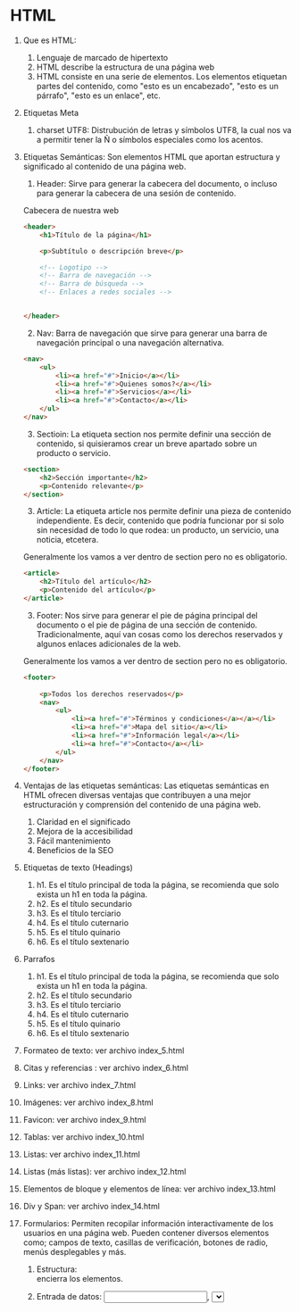 # HTML #

1. Que es HTML: 
    1. Lenguaje de marcado de hipertexto
    2. HTML describe la estructura de una página web
    3. HTML consiste en una serie de elementos. Los elementos etiquetan partes del contenido, como "esto es un encabezado", "esto es un párrafo", "esto es un enlace", etc.

2. Etiquetas Meta
    1. charset UTF8: Distrubución de letras y símbolos UTF8, la cual nos va a permitir tener la Ñ o símbolos especiales como los acentos.

3. Etiquetas Semánticas: Son elementos HTML que aportan estructura y significado al contenido de una página web.

    1. Header: Sirve para generar la cabecera del documento, o incluso para generar la cabecera de una sesión de contenido.

    Cabecera de nuestra web

    ```html
    <header>
        <h1>Título de la página</h1>

        <p>Subtítulo o descripción breve</p>

        <!-- Logotipo -->
        <!-- Barra de navegación -->
        <!-- Barra de búsqueda -->
        <!-- Enlaces a redes sociales -->        


    </header>    
    ```

    2. Nav: Barra de navegación que sirve para generar una barra de navegación principal o una navegación alternativa.

    ```html
    <nav>
        <ul>
            <li><a href="#">Inicio</a></li>
            <li><a href="#">Quienes somos?</a></li>
            <li><a href="#">Servicios</a></li>
            <li><a href="#">Contacto</a></li>     
        </ul>
    </nav>    
    ```

    3. Sectioin: La etiqueta section nos permite definir una sección de contenido, si quisieramos crear un breve apartado sobre un producto o servicio.

    ```html
    <section>
        <h2>Sección importante</h2>
        <p>Contenido relevante</p>            
    </section>    
    ```

    3. Article: La etiqueta article nos permite definir una pieza de contenido independiente. Es decir, contenido que podría funcionar por si solo sin necesidad de todo lo que rodea: un producto, un servicio, una noticia, etcetera. 

    Generalmente los vamos a ver dentro de section pero no es obligatorio. 

    ```html
    <article>
        <h2>Título del artículo</h2>
        <p>Contenido del artículo</p>            
    </article>    
    ```

     3. Footer: Nos sirve para generar el pie de página principal del documento o el pie de página de una sección de contenido. Tradicionalmente, aquí van cosas como los derechos reservados y algunos enlaces adicionales de la web.

    Generalmente los vamos a ver dentro de section pero no es obligatorio. 

    ```html
    <footer>
       
        <p>Todos los derechos reservados</p>   
        <nav>
            <ul>
                <li><a href="#">Términos y condiciones</a></a></li>
                <li><a href="#">Mapa del sitio</a></li>
                <li><a href="#">Información legal</a></li>
                <li><a href="#">Contacto</a></li>     
            </ul>
        </nav>             
    </footer>    
    ```
4. Ventajas de las etiquetas semánticas: Las etiquetas semánticas en HTML ofrecen diversas ventajas que contribuyen a una mejor estructuración y comprensión del contenido de una página web.

    1. Claridad en el significado
    2. Mejora de la accesibilidad
    3. Fácil mantenimiento
    4. Beneficios de la SEO
   
5. Etiquetas de texto (Headings)

    1. h1. Es el título principal de toda la página, se recomienda que solo exista un h1 en toda la página.
    2. h2. Es el título secundario 
    3. h3. Es el título terciario
    4. h4. Es el título cuternario
    5. h5. Es el título quinario
    6. h6. Es el título sextenario

6. Parrafos

    1. h1. Es el título principal de toda la página, se recomienda que solo exista un h1 en toda la página.
    2. h2. Es el título secundario 
    3. h3. Es el título terciario
    4. h4. Es el título cuternario
    5. h5. Es el título quinario
    6. h6. Es el título sextenario

7. Formateo de texto: ver archivo index_5.html

8. Citas y referencias : ver archivo index_6.html

9. Links:  ver archivo index_7.html

10. Imágenes:  ver archivo index_8.html

11. Favicon:  ver archivo index_9.html

12. Tablas:  ver archivo index_10.html

13. Listas:  ver archivo index_11.html

14. Listas (más listas):  ver archivo index_12.html

15. Elementos de bloque y elementos de línea: ver archivo index_13.html

16. Div y Span: ver archivo index_14.html

17. Formularios: Permiten recopilar información interactivamente de los usuarios en una página web. Pueden contener diversos elementos como; campos de texto, casillas de verificación, botones de radio, menús desplegables y más.

    1. Estructura: <form> encierra los elementos.
    2. Entrada de datos: <input>, <select>, <textarea> para recopilar datos.
    3. Envío: Atributo method (GET, POST) define como se envían los datos al servidor.
    4. Destino: Atributo action en <form> indica la URL para procesar datos.
    5. Interactividad: Botones <input type="submit"> para enviar.
    6. Que son las etiquetas input: Se utilizan para crear campos de entrada; como cajas de texto, contraseñas, botones de radio, casillas de verificación, etc. 
    ```html
    <input type="text" name="nombre" placeholder="Nombre completo">
    <input type="password" name="contraseña" placeholder="Contraseña>
    <input type="radio" name="genero" value="masculino"> Masculino
    <input type="checkbox" name="suscripcion" checked> Suscribase al boletín


    ```





    
   